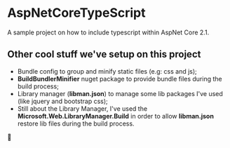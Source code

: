 # AspNetCoreTypeScript
A sample project on how to include typescript within AspNet Core 2.1.

## Other cool stuff we've setup on this project

* Bundle config to group and minify static files (e.g: css and js);
* __BuildBundlerMinifier__ nuget package to provide bundle files during the build process;
* Library manager (__libman.json__) to manage some lib packages I've used (like jquery and bootstrap css);
* Still about the Library Manager, I've used the __Microsoft.Web.LibraryManager.Build__ in order to allow __libman.json__ restore lib files during the build process.

:metal:
